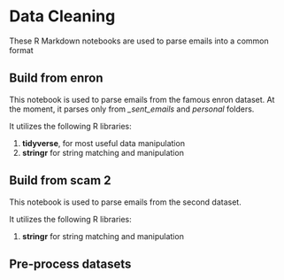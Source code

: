 # Data Cleaning

These R Markdown notebooks are used to parse emails into a common format

## Build from enron

This notebook is used to parse emails from the famous enron dataset.
At the moment, it parses only from *_sent_emails* and *personal* folders.

It utilizes the following R libraries:

1. **tidyverse**, for most useful data manipulation
2. **stringr** for string matching and manipulation

## Build from scam 2

This notebook is used to parse emails from the second dataset.

It utilizes the following R libraries:

1. **stringr** for string matching and manipulation

## Pre-process datasets

